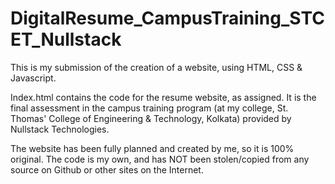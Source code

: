 # DigitalResume_CampusTraining_STCET_Nullstack

This is my submission of the creation of a website, using HTML, CSS & Javascript.

Index.html contains the code for the resume website, as assigned. 
It is the final assessment in the campus training program (at my college, St. Thomas' College of Engineering & Technology, Kolkata) provided by Nullstack Technologies.

The website has been fully planned and created by me, so it is 100% original. 
The code is my own, and has NOT been stolen/copied from any source on Github or other sites on the Internet.
